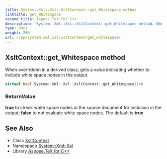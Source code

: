 ```yaml
---
title: System::Xml::Xsl::XsltContext::get_Whitespace method
linktitle: get_Whitespace
second_title: Aspose.TeX for C++
description: 'System::Xml::Xsl::XsltContext::get_Whitespace method. When overridden in a derived class, gets a value indicating whether to include white space nodes in the output in C++.'
type: docs
weight: 200
url: /cpp/system.xml.xsl/xsltcontext/get_whitespace/
---
```

## XsltContext::get_Whitespace method


When overridden in a derived class, gets a value indicating whether to include white space nodes in the output.

```cpp
virtual bool System::Xml::Xsl::XsltContext::get_Whitespace()=0
```


### ReturnValue

**true** to check white space nodes in the source document for inclusion in the output; **false** to not evaluate white space nodes. The default is **true**.

## See Also

* Class [XsltContext](../)
* Namespace [System::Xml::Xsl](../../)
* Library [Aspose.TeX for C++](../../../)
